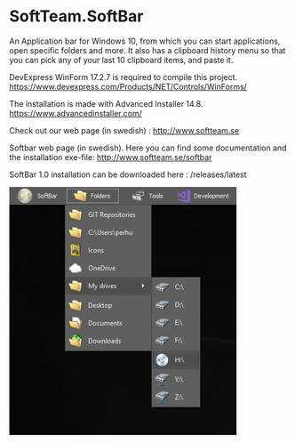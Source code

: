 # SoftTeam.SoftBar
An Application bar for Windows 10, from which you can start applications, open specific folders and more. It also has a clipboard history menu so that you can pick any of your last 10 clipboard items, and paste it.

DevExpress WinForm 17.2.7 is required to compile this project. https://www.devexpress.com/Products/NET/Controls/WinForms/

The installation is made with Advanced Installer 14.8. https://www.advancedinstaller.com/

Check out our web page (in swedish) : http://www.softteam.se

Softbar web page (in swedish). Here you can find some documentation and the installation exe-file: http://www.softteam.se/softbar

SoftBar 1.0 installation can be downloaded here : /releases/latest

![SoftBar](https://github.com/Hultan/SoftTeam.SoftBar/blob/master/SoftBar.PNG?raw=true "Title")

